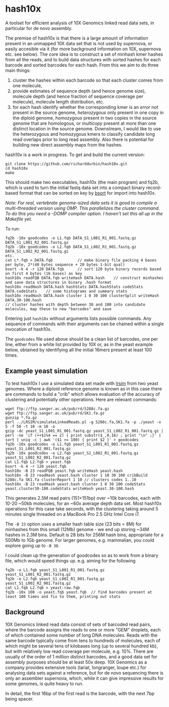 # hash10x
A toolset for efficient analysis of 10X Genomics linked read data sets, in particular for de novo assembly.

The premise of hash10x is that there is a large amount of information present in an unmapped 10X data set that is not used by supernova, or easily accesible via it (for more background information on 10X, supernova etc. see below).  The core idea is to construct a set of minhash kmer hashes from all the reads, and to build data structures with sorted hashes for each barcode and sorted barcodes for each hash.  From this we aim to do three main things:
1. cluster the hashes within each barcode so that each cluster comes from one molecule,
2. provide estimates of sequence depth (and hence genome size), molecule depth (and hence fraction of sequence coverage per molecule), molecule length distribution, etc.
3. for each hash identify whether the corresponding kmer is an *error* not present in the source genome, *heterozygous* only present in one copy in the diploid genome, *homozygous* present in two copies in the source genome that are homologous, or *multicopy* present at more than one distinct location in the source genome.
Downstream, I would like to use the heterozygous and homozygous kmers to classify candidate long read overlaps prior to long read assembly.  Also there is potential for building new direct assembly maps from the hashes.

hash10x is a work in progress. To get and build the current version:
```
git clone https://github.com/richarddurbin/hash10x.git
cd hash10x
make
```
This should make two executables, hash10x (the main program) and fq2b, which is used to turn the initial fastq data set into a compact binary record-based format that can be sorted on key by [bsort](https://github.com/pelotoncycle/bsort) for import into hash10x.

*Note: For real, vertebrate genome-sized data sets it is good to compile a multi-threaded version using OMP. This parallelizes the cluster command. To do this you need a -DOMP compiler option.  I haven't set this all up in the Makefile yet.*

To run:
```
fq2b -10x goodcodes -o L1.fqb DATA_S1_L001_R1_001.fastq.gz DATA_S1_L001_R2_001.fastq.gz
fq2b -10x goodcodes -o L2.fqb DATA_S1_L002_R1_001.fastq.gz DATA_S1_L002_R2_001.fastq.gz
etc.
cat L*.fqb > DATA.fqb           // make binary file packing 4 bases per byte, 2*(40 bytes sequence + 20 bytes 1-bit qual)
bsort -k 4 -r 120 DATA.fqb      // sort 120 byte binary records based on first 4 bytes (16 bases) as key
hash10x readFQB DATA.fqb writeHash DATA.hash    // construct minhashes and save data structures in binary .hash format
hash10x readHash DATA.hash hashStats DATA.hashStats codeStats DATA.codeStats    // some histograms and summary stats
hash10x readHash DATA.hash cluster 1 0 30 100 clusterSplit writeHash DATA.30-100.hash
// cluster hashes with depth between 30 and 100 into candidate molecules, map these to new "barcodes" and save
```
Entering just `hash10x` without arguments lists possible commands.  Any sequence of commands with their arguments can be chained within a single invocation of hash10x.

The `goodcodes` file used above should be a clean list of barcodes, one per line, either from a white list provided by 10X or, as in the yeast example below, obtained by identifying all the initial 16mers present at least 100 times.

## Example yeast simulation

To test hash10x I use a simulated data set made with [lrsim](https://github.com/aquaskyline/LRSIM) from two yeast genomes.  Where a diploid reference genome is known as in this case there are commands to build a "crib" which allows evaluation of the accuracy of clustering and potentially other operations.  Here are relevant commands:
```
wget ftp://ftp.sanger.ac.uk/pub/rd/S288c.fa.gz
wget ftp://ftp.sanger.ac.uk/pub/rd/SK1.fa.gz
gunzip *.fa.gz
perl ../LRSIM/simulateLinkedReads.pl -g S288c.fa,SK1.fa -p ./yeast -x 5 -f 50 -t 10 -m 10 -o
gzip -dc yeast_S1_L001_R1_001.fastq.gz yeast_S1_L002_R1_001.fastq.gz | perl -ne 'if (++$i%4 == 2) { print substr($_,0,16) ; print "\n" ;}' | sort | uniq -c | awk '($1 >= 100) { print $2 }' > goodcodes
fq2b -10x goodcodes -o L1.fqb yeast_S1_L001_R1_001.fastq.gz yeast_S1_L001_R2_001.fastq.gz
fq2b -10x goodcodes -o L2.fqb yeast_S1_L002_R1_001.fastq.gz yeast_S1_L002_R2_001.fastq.gz
cat L1.fqb L2.fqb > yeast.fqb
bsort -k 4 -r 120 yeast.fqb
hash10x -B 23 readFQB yeast.fqb writeHash yeast.hash
hash10x -B 23 readHash yeast.hash cluster 1 10 30 100 cribBuild S288c.fa SK1.fa clusterReport 1 10 // clusters codes 1..10
hash10x -B 23 readHash yeast.hash cluster 1 0 30 100 codeStats yeast.cluster30-100.codeStats writeHash yeast.30-100.hash
```
This generates 2.5M read pairs (151+151bp) over ~10k barcodes, each with 10-20 ~50kb molecules, for an ~60x average depth data set.  Most hash10x operations for this case take seconds, with the clustering taking around 5 minutes single threaded on a MacBook Pro 2.5 GHz Intel Core i7.

The `-B 23` option uses a smaller hash table size (23 bits = 8M) for minhashes from this small (12Mb) genome - we end up storing ~34M hashes in 2.3M bins.  Default is 28 bits for 256M hash bins, appropriate for a 500Mb to 1Gb genome.  For larger genomes, e.g. mammalian, you could explore going up to `-B 30`.

I could clean up the generation of goodcodes so as to work from a binary file, which would speed things up.  e.g. aiming for the following
```
fq2b -o L1.fqb yeast_S1_L001_R1_001.fastq.gz yeast_S1_L001_R2_001.fastq.gz
fq2b -o L2.fqb yeast_S1_L002_R1_001.fastq.gz yeast_S1_L002_R2_001.fastq.gz
cat L1.fqb L2.fqb > yeast-raw.fqb
fq2b -10x 100 -o yeast.fqb yeast.fqb  // find barcodes present at least 100 times and fix to them, printing out stats
```

## Background

10X Genomics linked read data consist of sets of barcoded read pairs, where the barcode assigns the reads to one or more "GEM" droplets, each of which contained some number of long DNA molecules. Reads with the same barcode typically come from tens to hundreds of molecules, each of which might be several tens of kilobases long (up to several hundred kb), but with relatively low read coverage per molecule, e.g. 10%.  There are usually of the order of 1 million distinct barcodes, and a good data set for assembly purposes should be at least 50x deep. 10X Genomics as a company provides extensive tools (lariat, longranger, loupe etc.) for analysing data sets against a reference, but for de novo sequencing there is only an assembler supernova, which, while it can give impressive results for some genomes, is quite heavy to run.

In detail, the first 16bp of the first read is the barcode, with the next 7bp being spacer.
